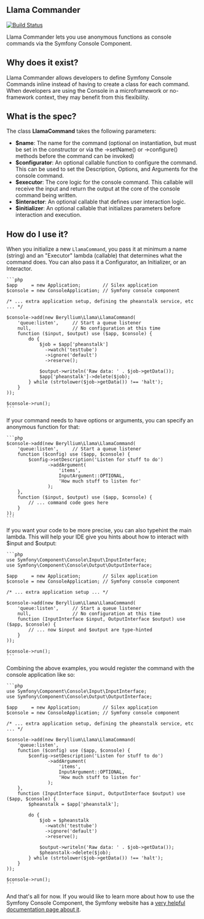 Llama Commander
---

[![Build Status](https://travis-ci.org/beryllium/llama.svg)](https://travis-ci.org/beryllium/llama)

Llama Commander lets you use anonymous functions as console commands via the
Symfony Console Component.

Why does it exist?
---

Llama Commander allows developers to define Symfony Console Commands inline
instead of having to create a class for each command. When developers are using
the Console in a microframework or no-framework context, they may benefit from
this flexibility.

What is the spec?
---

The class **LlamaCommand** takes the following parameters:

* **$name**: The name for the command (optional on instantiation, but must be set in the constructor or via the ->setName() or ->configure() methods before the command can be invoked)
* **$configurator**: An optional callable function to configure the command. This can be used to set the Description, Options, and Arguments for the console command.
* **$executor**: The core logic for the console command. This callable will receive the input and return the output at the core of the console command being written.
* **$interactor**: An optional callable that defines user interaction logic.
* **$initializer**: An optional callable that initializes parameters before interaction and execution.

How do I use it?
---

When you initialize a new ```LlamaCommand```, you pass it at minimum a name (string) and an
"Executor" lambda (callable) that determines what the command does. You can also pass it a
Configurator, an Initializer, or an Interactor.

    ```php
    $app     = new Application;        // Silex application
    $console = new ConsoleApplication; // Symfony console component

    /* ... extra application setup, defining the pheanstalk service, etc ... */

    $console->add(new Beryllium\Llama\LlamaCommand(
        'queue:listen',     // Start a queue listener
        null,               // No configuration at this time
        function ($input, $output) use ($app, $console) {
            do {
                $job = $app['pheanstalk']
                  ->watch('testtube')
                  ->ignore('default')
                  ->reserve();

                $output->writeln('Raw data: ' . $job->getData());
                $app['pheanstalk']->delete($job);
            } while (strtolower($job->getData()) !== 'halt');
        }
    ));

    $console->run();
    ```

If your command needs to have options or arguments, you can specify an anonymous
function for that:

    ```php
    $console->add(new Beryllium\Llama\LlamaCommand(
        'queue:listen',     // Start a queue listener
        function ($config) use ($app, $console) {
            $config->setDescription('Listen for stuff to do')
                   ->addArgument(
                       'items',
                       InputArgument::OPTIONAL,
                       'How much stuff to listen for'
                   );
        },
        function ($input, $output) use ($app, $console) {
            // ... command code goes here
        }
    ));
    ```

If you want your code to be more precise, you can also typehint the main lambda.
This will help your IDE give you hints about how to interact with $input and
$output:

    ```php
    use Symfony\Component\Console\Input\InputInterface;
    use Symfony\Component\Console\Output\OutputInterface;

    $app     = new Application;        // Silex application
    $console = new ConsoleApplication; // Symfony console component

    /* ... extra application setup ... */

    $console->add(new Beryllium\Llama\LlamaCommand(
        'queue:listen',     // Start a queue listener
        null,               // No configuration at this time
        function (InputInterface $input, OutputInterface $output) use ($app, $console) {
            // ... now $input and $output are type-hinted
        }
    ));

    $console->run();
    ```

Combining the above examples, you would register the command with the console application like so:

    ```php
    use Symfony\Component\Console\Input\InputInterface;
    use Symfony\Component\Console\Output\OutputInterface;

    $app     = new Application;        // Silex application
    $console = new ConsoleApplication; // Symfony console component

    /* ... extra application setup, defining the pheanstalk service, etc ... */

    $console->add(new Beryllium\Llama\LlamaCommand(
        'queue:listen',
        function ($config) use ($app, $console) {
            $config->setDescription('Listen for stuff to do')
                   ->addArgument(
                       'items',
                       InputArgument::OPTIONAL,
                       'How much stuff to listen for'
                   );
        },
        function (InputInterface $input, OutputInterface $output) use ($app, $console) {
            $pheanstalk = $app['pheanstalk'];

            do {
                $job = $pheanstalk
                  ->watch('testtube')
                  ->ignore('default')
                  ->reserve();

                $output->writeln('Raw data: ' . $job->getData());
                $pheanstalk->delete($job);
            } while (strtolower($job->getData()) !== 'halt');
        }
    ));

    $console->run();
    ```

And that's all for now. If you would like to learn more about how to use the Symfony Console Component, the Symfony website has a [very helpful documentation page about it](http://symfony.com/doc/current/components/console/introduction.html).
